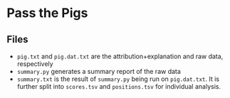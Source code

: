 # Pass the Pigs

## Files

* `pig.txt` and `pig.dat.txt` are the attribution+explanation and raw data, respectively
* `summary.py` generates a summary report of the raw data
* `summary.txt` is the result of `summary.py` being run on `pig.dat.txt`.  It is further split into `scores.tsv` and `positions.tsv` for individual analysis.



